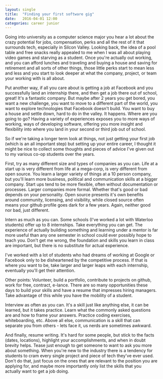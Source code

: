 ```yaml
---
layout: single
title:  "Finding your first software gig"
date:   2016-04-01 12:00
categories: career junior
---
```


Going into university as a computer science major you hear a lot about the crazy potential for jobs, compensation, perks and all the rest of it that surrounds tech, especially in Silcon Valley. Looking back, the idea of a pool table and free snacks really appealed to me when I was all about playing video games and starving as a student. Once you're actually out working, and you can afford lunches and traveling and buying a house and saving for retirement and all sorts of other things, those little perks start to mean less and less and you start to look deeper at what the company, project, or team your working with is all about.

Put another way, if all you care about is getting a job at Facebook and you successfully land an internship there, and then get a job there out of school, great! It's a fantastic company. But maybe after 2 years you get bored, you want a new challenge, you want to move to a different part of the world, you want to explore technologies that Facebook doesn't build. You want to buy a house and settle down, hard to do in the valley. It happens. Where are you going to go? Having a variety of experiences exposes you to more ways of working, ways of developing software, offering you more insight and flexibility into where you land in your second or third job out of school.

So if we're taking a longer term look at things, not just getting your first job (which is an all important step) but setting up your entire career, I thought it might be nice to collect some thoughts and pieces of advice I've given out to my various co-op students over the years.

First, try as many different size and types of companies as you can. Life at a start up is very different from life at a mega-corp, is very different from open source. You learn a larger variety of things at a 10 person company, but you'll learn more business, political and communication skills at a bigger company. Start ups tend to be more flexible, often without documentation or processes. Larger companies more formal. Whether that's good or bad depends on your personality. Open source presents it's own benefits around community, licensing, and visibility, while closed source often means your github profile goes dark for a few years. Again, neither good nor bad, just different.

Intern as much as you can. Some schools (I've worked a lot with Waterloo students) offer up to 8 internships. Take everything you can get. The experience of actually building something and learning under a mentor is far more useful than any one semester in school could ever possibly hope to teach you. Don't get me wrong, the foundation and skills you learn in class are important, but there is no substitute for actual experience.

I've worked with a lot of students who had dreams of working at Google or Facebook only to be disheartened by the competitive process. If that is where you want to be, take larger and larger leaps with each internship, eventually you'll get their attention.

Other points: Volunteer, build a portfolio, contribute to projects on github, work for free, contract, e-lance. There are so many opportunities these days to build your skills and have a resume that impresses hiring managers. Take advantage of this while you have the mobility of a student.

Interview as often as you can. It's a skill just like anything else, it can be learned, but it takes practice. Learn what the commonly asked questions are and how to frame your answers. Practice coding exercises, whiteboarding, etc. Above all else, communication is a skill that can separate you from others - lets face it, us nerds are sometimes awkward.

And finally, resume writing. It's hard for some people, but stick to the facts (dates, locations), highlight your accomplishments, and when in doubt brevity helps. Tease just enough to get someone to want to ask you more about something. When you're new to the industry there is a tendency for students to cram every single project and piece of tech they've ever used. Don't do that, just focus on the ones that are relevant to the position you are applying for, and maybe more importantly only list the skills that you actually want to get a job doing.
